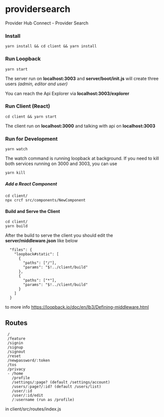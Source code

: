 # providersearch
Provider Hub Connect - Provider Search

### Install
```
yarn install && cd client && yarn install

```

### Run Loopback
```
yarn start
```
The server run on **localhost:3003** and **server/boot/init.js** will create three users _(admin, editor and user)_

You can reach the Api Explorer via **localhost:3003/explorer**

### Run Client (React)
```
cd client && yarn start
```
The client run on **localhost:3000** and talking with api on **localhost:3003**


### Run for Development
```
yarn watch
```
The watch command is running loopback at background. If you need to kill both services running on 3000 and 3003, you can use
```
yarn kill
```


##### Add a React Component
```
cd client/
npx crcf src/components/NewComponent
```

#### Build and Serve the Client
```
cd client/
yarn build
```
After the build to serve the client you should edit the **server/middleware.json** like below
```
  "files": {
    "loopback#static": [
      {
        "paths": ["/"],
        "params": "$!../client/build"
      },
      {
        "paths": ["*"],
        "params": "$!../client/build"
      }
    ]
  }
```
to more info https://loopback.io/doc/en/lb3/Defining-middleware.html

## Routes
```
 /
 /feature
 /signin
 /signup
 /signout
 /reset
 /newpassword/:token
 /tos
 /privacy
 - /home
   /profile
   /settings/:page? (default /settings/account)
   /users/:page?/:id? (default /users/list)
   /user/:id
   /user/:id/edit
   /:username (run as /profile)
```
in client/src/routes/index.js

